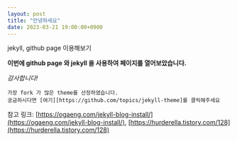 ```yaml
---
layout: post
title: "안녕하세요"
date: 2023-03-21 19:00:00+0900
---
```


jekyll, github page 이용해보기

**이번에 github page 와 jekyll 을 사용하여 페이지를 열어보았습니다.**

_감사합니다!_

````
가장 fork 가 많은 theme를 선정하였습니다.
궁금하시다면 [여기][https://github.com/topics/jekyll-theme]를 클릭해주세요
````

참고 링크:  [https://ogaeng.com/jekyll-blog-install/](https://ogaeng.com/jekyll-blog-install/), [https://hurderella.tistory.com/128](https://hurderella.tistory.com/128)
